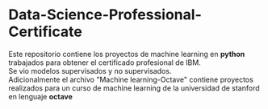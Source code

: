 # Data-Science-Professional-Certificate
Este repositorio contiene los proyectos de machine learning en **python** trabajados para obtener el certificado profesional de IBM. <br>
Se vio modelos supervisados y no supervisados. <br>
Adicionalmente el archivo "Machine learning-Octave" contiene proyectos realizados para un curso de machine learning de la universidad de stanford en lenguaje **octave**
